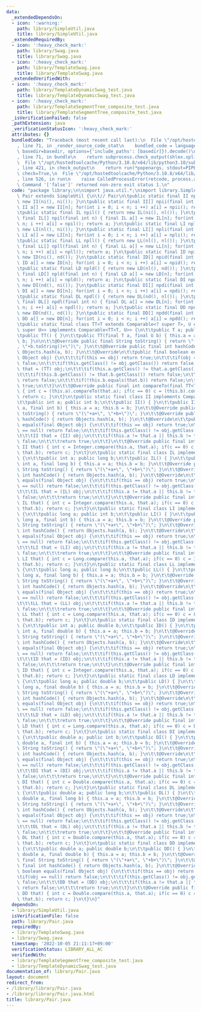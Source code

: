```yaml
---
data:
  _extendedDependsOn:
  - icon: ':warning:'
    path: library/SimpleUtil.java
    title: library/SimpleUtil.java
  _extendedRequiredBy:
  - icon: ':heavy_check_mark:'
    path: library/Swag.java
    title: library/Swag.java
  - icon: ':heavy_check_mark:'
    path: library/TemplateSwag.java
    title: library/TemplateSwag.java
  _extendedVerifiedWith:
  - icon: ':heavy_check_mark:'
    path: library/TemplateDynamicSwag_test.java
    title: library/TemplateDynamicSwag_test.java
  - icon: ':heavy_check_mark:'
    path: library/TemplateSegmentTree_composite_test.java
    title: library/TemplateSegmentTree_composite_test.java
  _isVerificationFailed: false
  _pathExtension: java
  _verificationStatusIcon: ':heavy_check_mark:'
  attributes: {}
  bundledCode: "Traceback (most recent call last):\n  File \"/opt/hostedtoolcache/Python/3.10.8/x64/lib/python3.10/site-packages/onlinejudge_verify/documentation/build.py\"\
    , line 71, in _render_source_code_stat\n    bundled_code = language.bundle(stat.path,\
    \ basedir=basedir, options={'include_paths': [basedir]}).decode()\n  File \"/opt/hostedtoolcache/Python/3.10.8/x64/lib/python3.10/site-packages/onlinejudge_verify/languages/user_defined.py\"\
    , line 71, in bundle\n    return subprocess.check_output(shlex.split(command))\n\
    \  File \"/opt/hostedtoolcache/Python/3.10.8/x64/lib/python3.10/subprocess.py\"\
    , line 421, in check_output\n    return run(*popenargs, stdout=PIPE, timeout=timeout,\
    \ check=True,\n  File \"/opt/hostedtoolcache/Python/3.10.8/x64/lib/python3.10/subprocess.py\"\
    , line 526, in run\n    raise CalledProcessError(retcode, process.args,\nsubprocess.CalledProcessError:\
    \ Command '['false']' returned non-zero exit status 1.\n"
  code: "package library;\n\nimport java.util.*;\nimport library.SimpleUtil;\n\nclass\
    \ Pair extends SimpleUtil {\n\t// Pair\n\tpublic static final II npii() { return\
    \ new II(ni(), ni()); }\n\tpublic static final II[] npii(final int n) { final\
    \ II a[] = new II[n]; for(int i = 0; i < n; i ++) a[i] = npii(); return a; }\n\
    \tpublic static final IL npil() { return new IL(ni(), nl()); }\n\tpublic static\
    \ final IL[] npil(final int n) { final IL a[] = new IL[n]; for(int i = 0; i <\
    \ n; i ++) a[i] = npil(); return a; }\n\tpublic static final LI npli() { return\
    \ new LI(nl(), ni()); }\n\tpublic static final LI[] npli(final int n) { final\
    \ LI a[] = new LI[n]; for(int i = 0; i < n; i ++) a[i] = npli(); return a; }\n\
    \tpublic static final LL npll() { return new LL(nl(), nl()); }\n\tpublic static\
    \ final LL[] npll(final int n) { final LL a[] = new LL[n]; for(int i = 0; i <\
    \ n; i ++) a[i] = npll(); return a; }\n\tpublic static final ID npid() { return\
    \ new ID(ni(), nd()); }\n\tpublic static final ID[] npid(final int n) { final\
    \ ID a[] = new ID[n]; for(int i = 0; i < n; i ++) a[i] = npid(); return a; }\n\
    \tpublic static final LD npld() { return new LD(nl(), nd()); }\n\tpublic static\
    \ final LD[] npld(final int n) { final LD a[] = new LD[n]; for(int i = 0; i <\
    \ n; i ++) a[i] = npld(); return a; }\n\tpublic static final DI npdi() { return\
    \ new DI(nd(), ni()); }\n\tpublic static final DI[] npdi(final int n) { final\
    \ DI a[] = new DI[n]; for(int i = 0; i < n; i ++) a[i] = npdi(); return a; }\n\
    \tpublic static final DL npdl() { return new DL(nd(), nl()); }\n\tpublic static\
    \ final DL[] npdl(final int n) { final DL a[] = new DL[n]; for(int i = 0; i <\
    \ n; i ++) a[i] = npdl(); return a; }\n\tpublic static final DD npdd() { return\
    \ new DD(nd(), nd()); }\n\tpublic static final DD[] npdd(final int n) { final\
    \ DD a[] = new DD[n]; for(int i = 0; i < n; i ++) a[i] = npdd(); return a; }\n\
    \tpublic static final class TT<T extends Comparable<? super T>, U extends Comparable<?\
    \ super U>> implements Comparable<TT<T, U>> {\n\t\tpublic T a; public U b;\n\t\
    \tpublic TT() { }\n\t\tpublic TT(final T a, final U b) { this.a = a; this.b =\
    \ b; }\n\n\t\t@Override public final String toString() { return \"(\"+a.toString()+\"\
    , \"+b.toString()+\")\"; }\n\t\t@Override public final int hashCode() { return\
    \ Objects.hash(a, b); }\n\t\t@Override\n\t\tpublic final boolean equals(final\
    \ Object obj) {\n\t\t\tif(this == obj) return true;\n\t\t\tif(obj == null) return\
    \ false;\n\t\t\tif(this.getClass() != obj.getClass()) return false;\n\t\t\tTT\
    \ that = (TT) obj;\n\t\t\tif(this.a.getClass() != that.a.getClass()) return false;\n\
    \t\t\tif(this.b.getClass() != that.b.getClass()) return false;\n\t\t\tif(!this.a.equals(that.a))\
    \ return false;\n\t\t\tif(!this.b.equals(that.b)) return false;\n\t\t\treturn\
    \ true;\n\t\t}\n\t\t@Override public final int compareTo(final TT<T, U> that)\
    \ { int c = (this.a).compareTo(that.a); if(c == 0) c = (this.b).compareTo(that.b);\
    \ return c; }\n\t}\n\tpublic static final class II implements Comparable<II> {\n\
    \t\tpublic int a; public int b;\n\t\tpublic II() { }\n\t\tpublic II(final int\
    \ a, final int b) { this.a = a; this.b = b; }\n\t\t@Override public final String\
    \ toString() { return \"(\"+a+\", \"+b+\")\"; }\n\t\t@Override public final int\
    \ hashCode() { return Objects.hash(a, b); }\n\t\t@Override\n\t\tpublic boolean\
    \ equals(final Object obj) {\n\t\t\tif(this == obj) return true;\n\t\t\tif(obj\
    \ == null) return false;\n\t\t\tif(this.getClass() != obj.getClass()) return false;\n\
    \t\t\tII that = (II) obj;\n\t\t\tif(this.a != that.a || this.b != that.b) return\
    \ false;\n\t\t\treturn true;\n\t\t}\n\t\t@Override public final int compareTo(final\
    \ II that) { int c = Integer.compare(this.a, that.a); if(c == 0) c = Integer.compare(this.b,\
    \ that.b); return c; }\n\t}\n\tpublic static final class IL implements Comparable<IL>\
    \ {\n\t\tpublic int a; public long b;\n\t\tpublic IL() { }\n\t\tpublic IL(final\
    \ int a, final long b) { this.a = a; this.b = b; }\n\t\t@Override public final\
    \ String toString() { return \"(\"+a+\", \"+b+\")\"; }\n\t\t@Override public final\
    \ int hashCode() { return Objects.hash(a, b); }\n\t\t@Override\n\t\tpublic boolean\
    \ equals(final Object obj) {\n\t\t\tif(this == obj) return true;\n\t\t\tif(obj\
    \ == null) return false;\n\t\t\tif(this.getClass() != obj.getClass()) return false;\n\
    \t\t\tIL that = (IL) obj;\n\t\t\tif(this.a != that.a || this.b != that.b) return\
    \ false;\n\t\t\treturn true;\n\t\t}\n\t\t@Override public final int compareTo(final\
    \ IL that) { int c = Integer.compare(this.a, that.a); if(c == 0) c = Long.compare(this.b,\
    \ that.b); return c; }\n\t}\n\tpublic static final class LI implements Comparable<LI>\
    \ {\n\t\tpublic long a; public int b;\n\t\tpublic LI() { }\n\t\tpublic LI(final\
    \ long a, final int b) { this.a = a; this.b = b; }\n\t\t@Override public final\
    \ String toString() { return \"(\"+a+\", \"+b+\")\"; }\n\t\t@Override public final\
    \ int hashCode() { return Objects.hash(a, b); }\n\t\t@Override\n\t\tpublic boolean\
    \ equals(final Object obj) {\n\t\t\tif(this == obj) return true;\n\t\t\tif(obj\
    \ == null) return false;\n\t\t\tif(this.getClass() != obj.getClass()) return false;\n\
    \t\t\tLI that = (LI) obj;\n\t\t\tif(this.a != that.a || this.b != that.b) return\
    \ false;\n\t\t\treturn true;\n\t\t}\n\t\t@Override public final int compareTo(final\
    \ LI that) { int c = Long.compare(this.a, that.a); if(c == 0) c = Integer.compare(this.b,\
    \ that.b); return c; }\n\t}\n\tpublic static final class LL implements Comparable<LL>\
    \ {\n\t\tpublic long a; public long b;\n\t\tpublic LL() { }\n\t\tpublic LL(final\
    \ long a, final long b) { this.a = a; this.b = b; }\n\t\t@Override public final\
    \ String toString() { return \"(\"+a+\", \"+b+\")\"; }\n\t\t@Override public final\
    \ int hashCode() { return Objects.hash(a, b); }\n\t\t@Override\n\t\tpublic boolean\
    \ equals(final Object obj) {\n\t\t\tif(this == obj) return true;\n\t\t\tif(obj\
    \ == null) return false;\n\t\t\tif(this.getClass() != obj.getClass()) return false;\n\
    \t\t\tLL that = (LL) obj;\n\t\t\tif(this.a != that.a || this.b != that.b) return\
    \ false;\n\t\t\treturn true;\n\t\t}\n\t\t@Override public final int compareTo(final\
    \ LL that) { int c = Long.compare(this.a, that.a); if(c == 0) c = Long.compare(this.b,\
    \ that.b); return c; }\n\t}\n\tpublic static final class ID implements Comparable<ID>\
    \ {\n\t\tpublic int a; public double b;\n\t\tpublic ID() { }\n\t\tpublic ID(final\
    \ int a, final double b) { this.a = a; this.b = b; }\n\t\t@Override public final\
    \ String toString() { return \"(\"+a+\", \"+b+\")\"; }\n\t\t@Override public final\
    \ int hashCode() { return Objects.hash(a, b); }\n\t\t@Override\n\t\tpublic boolean\
    \ equals(final Object obj) {\n\t\t\tif(this == obj) return true;\n\t\t\tif(obj\
    \ == null) return false;\n\t\t\tif(this.getClass() != obj.getClass()) return false;\n\
    \t\t\tID that = (ID) obj;\n\t\t\tif(this.a != that.a || this.b != that.b) return\
    \ false;\n\t\t\treturn true;\n\t\t}\n\t\t@Override public final int compareTo(final\
    \ ID that) { int c = Integer.compare(this.a, that.a); if(c == 0) c = Double.compare(this.b,\
    \ that.b); return c; }\n\t}\n\tpublic static final class LD implements Comparable<LD>\
    \ {\n\t\tpublic long a; public double b;\n\t\tpublic LD() { }\n\t\tpublic LD(final\
    \ long a, final double b) { this.a = a; this.b = b; }\n\t\t@Override public final\
    \ String toString() { return \"(\"+a+\", \"+b+\")\"; }\n\t\t@Override public final\
    \ int hashCode() { return Objects.hash(a, b); }\n\t\t@Override\n\t\tpublic boolean\
    \ equals(final Object obj) {\n\t\t\tif(this == obj) return true;\n\t\t\tif(obj\
    \ == null) return false;\n\t\t\tif(this.getClass() != obj.getClass()) return false;\n\
    \t\t\tLD that = (LD) obj;\n\t\t\tif(this.a != that.a || this.b != that.b) return\
    \ false;\n\t\t\treturn true;\n\t\t}\n\t\t@Override public final int compareTo(final\
    \ LD that) { int c = Long.compare(this.a, that.a); if(c == 0) c = Double.compare(this.b,\
    \ that.b); return c; }\n\t}\n\tpublic static final class DI implements Comparable<DI>\
    \ {\n\t\tpublic double a; public int b;\n\t\tpublic DI() { }\n\t\tpublic DI(final\
    \ double a, final int b) { this.a = a; this.b = b; }\n\t\t@Override public final\
    \ String toString() { return \"(\"+a+\", \"+b+\")\"; }\n\t\t@Override public final\
    \ int hashCode() { return Objects.hash(a, b); }\n\t\t@Override\n\t\tpublic boolean\
    \ equals(final Object obj) {\n\t\t\tif(this == obj) return true;\n\t\t\tif(obj\
    \ == null) return false;\n\t\t\tif(this.getClass() != obj.getClass()) return false;\n\
    \t\t\tDI that = (DI) obj;\n\t\t\tif(this.a != that.a || this.b != that.b) return\
    \ false;\n\t\t\treturn true;\n\t\t}\n\t\t@Override public final int compareTo(final\
    \ DI that) { int c = Double.compare(this.a, that.a); if(c == 0) c = Integer.compare(this.b,\
    \ that.b); return c; }\n\t}\n\tpublic static final class DL implements Comparable<DL>\
    \ {\n\t\tpublic double a; public long b;\n\t\tpublic DL() { }\n\t\tpublic DL(final\
    \ double a, final long b) { this.a = a; this.b = b; }\n\t\t@Override public final\
    \ String toString() { return \"(\"+a+\", \"+b+\")\"; }\n\t\t@Override public final\
    \ int hashCode() { return Objects.hash(a, b); }\n\t\t@Override\n\t\tpublic boolean\
    \ equals(final Object obj) {\n\t\t\tif(this == obj) return true;\n\t\t\tif(obj\
    \ == null) return false;\n\t\t\tif(this.getClass() != obj.getClass()) return false;\n\
    \t\t\tDL that = (DL) obj;\n\t\t\tif(this.a != that.a || this.b != that.b) return\
    \ false;\n\t\t\treturn true;\n\t\t}\n\t\t@Override public final int compareTo(final\
    \ DL that) { int c = Double.compare(this.a, that.a); if(c == 0) c = Long.compare(this.b,\
    \ that.b); return c; }\n\t}\n\tpublic static final class DD implements Comparable<DD>\
    \ {\n\t\tpublic double a; public double b;\n\t\tpublic DD() { }\n\t\tpublic DD(final\
    \ double a, final double b) { this.a = a; this.b = b; }\n\t\t@Override public\
    \ final String toString() { return \"(\"+a+\", \"+b+\")\"; }\n\t\t@Override public\
    \ final int hashCode() { return Objects.hash(a, b); }\n\t\t@Override\n\t\tpublic\
    \ boolean equals(final Object obj) {\n\t\t\tif(this == obj) return true;\n\t\t\
    \tif(obj == null) return false;\n\t\t\tif(this.getClass() != obj.getClass()) return\
    \ false;\n\t\t\tDD that = (DD) obj;\n\t\t\tif(this.a != that.a || this.b != that.b)\
    \ return false;\n\t\t\treturn true;\n\t\t}\n\t\t@Override public final int compareTo(final\
    \ DD that) { int c = Double.compare(this.a, that.a); if(c == 0) c = Double.compare(this.b,\
    \ that.b); return c; }\n\t}\n}"
  dependsOn:
  - library/SimpleUtil.java
  isVerificationFile: false
  path: library/Pair.java
  requiredBy:
  - library/TemplateSwag.java
  - library/Swag.java
  timestamp: '2022-10-05 21:11:17+09:00'
  verificationStatus: LIBRARY_ALL_AC
  verifiedWith:
  - library/TemplateSegmentTree_composite_test.java
  - library/TemplateDynamicSwag_test.java
documentation_of: library/Pair.java
layout: document
redirect_from:
- /library/library/Pair.java
- /library/library/Pair.java.html
title: library/Pair.java
---
```

